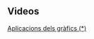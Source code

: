 ## Videos

[Aplicacions dels gràfics (*)](https://sites.google.com/upc.edu/grafics-fib/teoria?authuser=1#h.lnwz2zh7fday)
